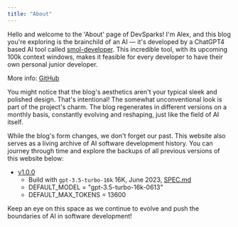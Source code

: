 ```yaml
---
title: "About"
---
```


Hello and welcome to the 'About' page of DevSparks! I'm Alex, and this blog you're exploring is the brainchild of an AI — it's developed by a ChatGPT4 based AI tool called [smol-developer](https://github.com/smol-ai/developer). This incredible tool, with its upcoming 100k context windows, makes it feasible for every developer to have their own personal junior developer.

More info: [GitHub](https://github.com/goooseman/devsparks-blog)

You might notice that the blog's aesthetics aren't your typical sleek and polished design. That's intentional! The somewhat unconventional look is part of the project's charm. The blog regenerates in different versions on a monthly basis, constantly evolving and reshaping, just like the field of AI itself.

While the blog's form changes, we don't forget our past. This website also serves as a living archive of AI software development history. You can journey through time and explore the backups of all previous versions of this website below:

- [v1.0.0](https://devsparks-1-0-0.goooseman.dev)
    - Build with `gpt-3.5-turbo-16k` 16K, June 2023, [SPEC.md](https://TODO)
    - DEFAULT_MODEL = "gpt-3.5-turbo-16k-0613"
    - DEFAULT_MAX_TOKENS = 13600

Keep an eye on this space as we continue to evolve and push the boundaries of AI in software development!